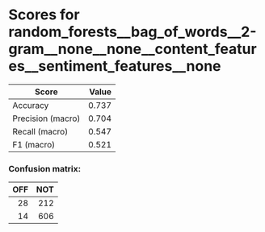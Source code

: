 # Scores for random_forests__bag_of_words__2-gram__none__none__content_features__sentiment_features__none
|      Score      |Value|
|-----------------|----:|
|Accuracy         |0.737|
|Precision (macro)|0.704|
|Recall (macro)   |0.547|
|F1 (macro)       |0.521|

### Confusion matrix:
|OFF|NOT|
|--:|--:|
| 28|212|
| 14|606|
